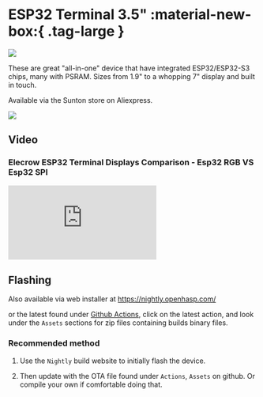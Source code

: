 # ESP32 Terminal 3.5" :material-new-box:{ .tag-large }

<div class="row justify-content-center">
        <a href="../images/esp32-1732s019-front.jpg" data-toggle="lightbox" data-gallery="example-gallery" class="col-sm-4" data-title="Sunton ESP32-1732S019" data-footer="">
            <img src="../images/esp32-1732s019-front.jpg" class="img-fluid">
        </a>
</div>

These are great "all-in-one" device that have integrated ESP32/ESP32-S3 chips, many with PSRAM.  Sizes from 1.9" to a whopping 7" display and built in touch.

Available via the Sunton store on Aliexpress.

<div class="row justify-content-center">
        <img src="../images/sunton43ipscap-sample.png" class="img-fluid">
</div>

## Video

### Elecrow ESP32 Terminal Displays Comparison - Esp32 RGB VS Esp32 SPI

<div class="embed-responsive embed-responsive-16by9" style="max-width:560px; margin:auto;">
    <iframe title="YouTube video player" src="https://www.youtube.com/embed/d59tYSR2PXo?rel=0&controls=1" class="embed-responsive-item" frameborder="0" allow="accelerometer; clipboard-write; encrypted-media; gyroscope; picture-in-picture" allowfullscreen>
    </iframe>
</div>

## Flashing

Also available via web installer at <a target="_blank" href="https://nightly.openhasp.com/">https://nightly.openhasp.com/</a>

or the latest found under <a target="_blank" href="https://github.com/HASwitchPlate/openHASP/actions">Github Actions</a>, click on the latest action, and look under the `Assets` sections for zip files containing builds binary files.

### Recommended method

   1. Use the `Nightly` build website to initially flash the device.

   2. Then update with the OTA file found under `Actions`, `Assets` on github.  Or compile your own if comfortable doing that.